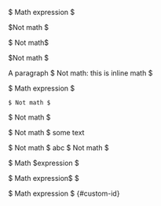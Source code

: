 $ Math expression $

$Not math $

$ Not math$

$Not math $

A paragraph
$ Not math: this is inline math $

  $ Math expression $

    $ Not math $

$ Not math  $

$ Not math $ some text

$ Not math $ abc $ Not math $

$ Math $expression $

$ Math expression$ $

$ Math expression $ {#custom-id}